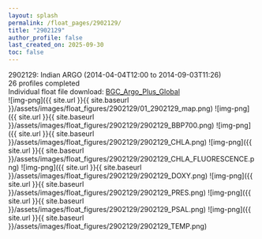 ```yaml
---
layout: splash
permalink: /float_pages/2902129/
title: "2902129"
author_profile: false
last_created_on: 2025-09-30
toc: false
---
```

 
2902129: Indian ARGO (2014-04-04T12:00 to 2014-09-03T11:26)\
26 profiles completed\
Individual float file download: [BGC_Argo_Plus_Global](https://ftp.soest.hawaii.edu/bgc_argo_plus/Individual_Floats/outliers_removed/2902129_Sprof_processed.nc)\
![img-png]({{ site.url }}{{ site.baseurl }}/assets/images/float_figures/2902129/01_2902129_map.png)
![img-png]({{ site.url }}{{ site.baseurl }}/assets/images/float_figures/2902129/2902129_BBP700.png)
![img-png]({{ site.url }}{{ site.baseurl }}/assets/images/float_figures/2902129/2902129_CHLA.png)
![img-png]({{ site.url }}{{ site.baseurl }}/assets/images/float_figures/2902129/2902129_CHLA_FLUORESCENCE.png)
![img-png]({{ site.url }}{{ site.baseurl }}/assets/images/float_figures/2902129/2902129_DOXY.png)
![img-png]({{ site.url }}{{ site.baseurl }}/assets/images/float_figures/2902129/2902129_PRES.png)
![img-png]({{ site.url }}{{ site.baseurl }}/assets/images/float_figures/2902129/2902129_PSAL.png)
![img-png]({{ site.url }}{{ site.baseurl }}/assets/images/float_figures/2902129/2902129_TEMP.png)
